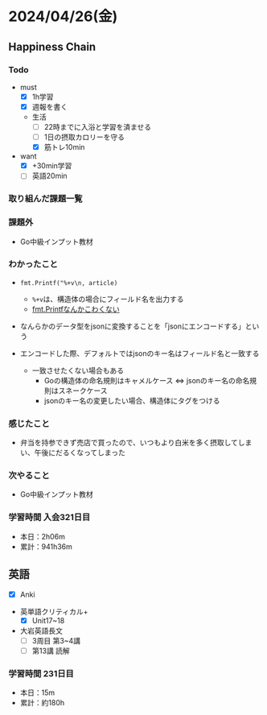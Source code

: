 # 2024/04/26(金)

## Happiness Chain

### Todo

- must
  - [x] 1h学習
  - [x] 週報を書く
  - 生活
    - [ ] 22時までに入浴と学習を済ませる
    - [ ] 1日の摂取カロリーを守る
    - [x] 筋トレ10min
- want
  - [x] +30min学習
  - [ ] 英語20min

### 取り組んだ課題一覧

### 課題外

- Go中級インプット教材

### わかったこと

- `fmt.Printf("%+v\n, article)`
  - `%+v`は、構造体の場合にフィールド名を出力する
  - [fmt.Printfなんかこわくない](https://qiita.com/rock619/items/14eb2b32f189514b5c3c)

- なんらかのデータ型をjsonに変換することを「jsonにエンコードする」という

- エンコードした際、デフォルトではjsonのキー名はフィールド名と一致する
  - 一致させたくない場合もある
    - Goの構造体の命名規則はキャメルケース  ⇔ jsonのキー名の命名規則はスネークケース
    - jsonのキー名の変更したい場合、構造体にタグをつける

### 感じたこと

- 弁当を持参できず売店で買ったので、いつもより白米を多く摂取してしまい、午後にだるくなってしまった

### 次やること

- Go中級インプット教材

### 学習時間 入会321日目

- 本日：2h06m
- 累計：941h36m

## 英語

- [x] Anki
- 英単語クリティカル+
  - [x] Unit17~18
- 大岩英語長文
  - [ ] 3周目 第3~4講
  - [ ] 第13講 読解

### 学習時間 231日目

- 本日：15m
- 累計：約180h
